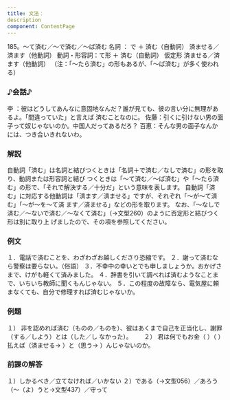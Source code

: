 ```yaml
---
title: 文法：
description
component: ContentPage
---
```



185。～て済む／～で済む／～ば済む
名詞 ： で ＋ 済む（自動詞） 済ませる／済ます（他動詞）
動詞・形容詞：て形 ＋ 済む（自動詞） 仮定形 済ませる／済ます（他動詞）
（注：「～たら済む」の形もあるが、「～ば済む」が多く使われる）
### ♪会話♪
李 ：彼はどうしてあんなに意固地なんだ？誰が見ても、彼の言い分に無理があるよ。「間違っていた」と言えば 済むことなのに。
佐藤：引くに引けない男の面子って奴じゃないのか。中国人だってあるだろ？ 百恵：そんな男の面子なんかには、つき合いきれないわ。
### 解説
自動詞「済む」は名詞と結びつくときは「名詞＋で済む／なしで済む」の形を取り、動詞または形容詞と結び つくときは「～て済む／～ば済む」や「～たら済む」の形で、「それで解決する／十分だ」という意味を表します。
自動詞「済む」に対応する他動詞は「済ます／済ませる」ですが、それぞれ「～が～て済む」「～が～を～て済 ます／済ませる」などの形を取ります。
なお、「～なしで済む／～ないで済む／～なくて済む」（→文型260）のように否定形と結びつく形は別に取り上 げましたので、その項を参照してください。
### 例文
１．電話で済むことを、わざわざお越しくださり恐縮です。
２．謝って済むなら警察は要らない。（俗語）
３．不幸中の幸いとでも申しましょうか。おかげさまで、けがも軽くて済みました。
４．辞書を引いて調べれば済むようなことまで、いちいち教師に聞くもんじゃない。
５．この程度の故障なら、電気屋に頼まなくても、自分で修理すれば済むじゃないか。
### 例題
１） 非を認めれば済む（ものの／ものを）、彼はあくまで自己を正当化し、謝罪（する／しよう）とは（した／し
なかった）。      
２） 君は何でもお金（ ）（ ）払えば（済ませる→ ）と（思う→ ）んじゃないのか。
### 前課の解答
１）しかるべき／立てなければ／いかない
２）である（→文型056）／あろう（～（よ）うと→文型437）／守って
